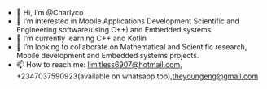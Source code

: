 - 👋 Hi, I’m @Charlyco
- 👀 I’m interested in Mobile Applications Development Scientific and Engineering software(using C++) and Embedded systems 
- 🌱 I’m currently learning C++ and Kotlin
- 💞️ I’m looking to collaborate on Mathematical and Scientific research, Mobile development and Embedded systems projects. 
- 📫 How to reach me: limitless6907@hotmail.com, +2347037590923(available on whatsapp too),theyoungeng@gmail.com 

<!---
Charlyco/Charlyco is a ✨ special ✨ repository because its `README.md` (this file) appears on your GitHub profile.
You can click the Preview link to take a look at your changes.
--->
